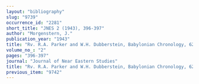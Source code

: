 ```yaml
---
layout: "bibliography"
slug: "9739"
occurrence_id: "2281"
short_title: "JNES 2 (1943), 396-397"
author: "Morgenstern, J."
publication_year: "1943"
title: "Rv. R.A. Parker and W.H. Dubberstein, Babylonian Chronology, 626 B.C. - A.D. 45"
volume_no_: "2"
pages: "396-397"
journal: "Journal of Near Eastern Studies"
title: "Rv. R.A. Parker and W.H. Dubberstein, Babylonian Chronology, 626 B.C. - A.D. 45"
previous_item: "9742"
---
```

